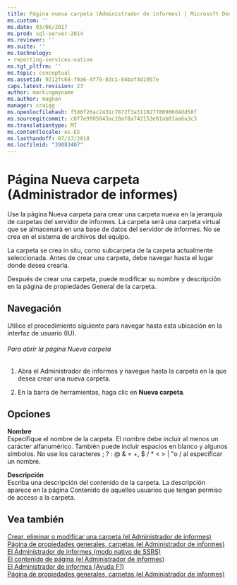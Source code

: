 ```yaml
---
title: Página nueva carpeta (Administrador de informes) | Microsoft Docs
ms.custom: ''
ms.date: 03/06/2017
ms.prod: sql-server-2014
ms.reviewer: ''
ms.suite: ''
ms.technology:
- reporting-services-native
ms.tgt_pltfrm: ''
ms.topic: conceptual
ms.assetid: 9212fc68-f0a6-4f79-83c1-84baf4d1957e
caps.latest.revision: 23
author: markingmyname
ms.author: maghan
manager: craigg
ms.openlocfilehash: f580f26ac2431c7872f3a311027780900d4dd58f
ms.sourcegitcommit: c8f7e9f05043ac10af8a742153e81ab81aa6a3c3
ms.translationtype: MT
ms.contentlocale: es-ES
ms.lasthandoff: 07/17/2018
ms.locfileid: "39083407"
---
```

# <a name="new-folder-page-report-manager"></a>Página Nueva carpeta (Administrador de informes)
  Use la página Nueva carpeta para crear una carpeta nueva en la jerarquía de carpetas del servidor de informes. La carpeta será una carpeta virtual que se almacenará en una base de datos del servidor de informes. No se crea en el sistema de archivos del equipo.  
  
 La carpeta se crea in situ, como subcarpeta de la carpeta actualmente seleccionada. Antes de crear una carpeta, debe navegar hasta el lugar donde desea crearla.  
  
 Después de crear una carpeta, puede modificar su nombre y descripción en la página de propiedades General de la carpeta.  
  
## <a name="navigation"></a>Navegación  
 Utilice el procedimiento siguiente para navegar hasta esta ubicación en la interfaz de usuario (IU).  
  
###### <a name="to-open-the-new-folder-page"></a>Para abrir la página Nueva carpeta  
  
1.  Abra el Administrador de informes y navegue hasta la carpeta en la que desea crear una nueva carpeta.  
  
2.  En la barra de herramientas, haga clic en **Nueva carpeta**.  
  
## <a name="options"></a>Opciones  
 **Nombre**  
 Especifique el nombre de la carpeta. El nombre debe incluir al menos un carácter alfanumérico. También puede incluir espacios en blanco y algunos símbolos. No use los caracteres ; ? : \@ & = +, $ / * \< > | "o / al especificar un nombre.  
  
 **Descripción**  
 Escriba una descripción del contenido de la carpeta. La descripción aparece en la página Contenido de aquellos usuarios que tengan permiso de acceso a la carpeta.  
  
## <a name="see-also"></a>Vea también  
 [Crear, eliminar o modificar una carpeta &#40;el Administrador de informes&#41;](report-server/create-delete-or-modify-a-folder-report-manager.md)   
 [Página de propiedades generales, carpetas &#40;el Administrador de informes&#41;](../../2014/reporting-services/general-properties-page-folders-report-manager.md)   
 [El Administrador de informes &#40;modo nativo de SSRS&#41;](../../2014/reporting-services/report-manager-ssrs-native-mode.md)   
 [El contenido de página &#40;el Administrador de informes&#41;](../../2014/reporting-services/contents-page-report-manager.md)   
 [El Administrador de informes (Ayuda F1)](../../2014/reporting-services/report-manager-f1-help.md)   
 [Página de propiedades generales, carpetas &#40;el Administrador de informes&#41;](../../2014/reporting-services/general-properties-page-folders-report-manager.md)  
  
  
